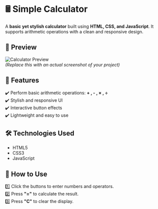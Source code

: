 # 🖩 Simple Calculator

A **basic yet stylish calculator** built using **HTML, CSS, and JavaScript**. It supports arithmetic operations with a clean and responsive design.

## 📸 Preview
![Calculator Preview](https://via.placeholder.com/500)  
*(Replace this with an actual screenshot of your project)*

## 🚀 Features
✔️ Perform basic arithmetic operations: **+ , - , × , ÷**  
✔️ Stylish and responsive UI  
✔️ Interactive button effects  
✔️ Lightweight and easy to use  

## 🛠 Technologies Used
- HTML5  
- CSS3  
- JavaScript  

## 🎯 How to Use
1️⃣ Click the buttons to enter numbers and operators.  
2️⃣ Press **"="** to calculate the result.  
3️⃣ Press **"C"** to clear the display.  




